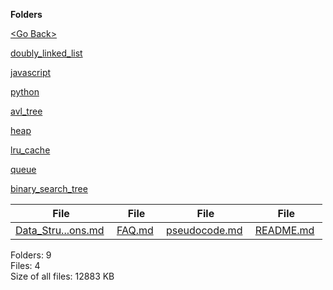 **Folders**

[&lt;Go Back&gt;](../right.html)

[doubly_linked_list](doubly_linked_list/right.html)

[javascript](javascript/right.html)

[python](python/right.html)

[avl_tree](avl_tree/right.html)

[heap](heap/right.html)

[lru_cache](lru_cache/right.html)

[queue](queue/right.html)

[binary_search_tree](binary_search_tree/right.html)

<table><thead><tr class="header"><th><strong>File</strong></th><th><strong>File</strong></th><th><strong>File</strong></th><th><strong>File</strong></th></tr></thead><tbody><tr class="odd"><td><a href="Data_Structures_Questions.md">Data_Stru...ons.md</a> </td><td><a href="FAQ.md">FAQ.md</a> </td><td><a href="pseudocode.md">pseudocode.md</a> </td><td><a href="README.md">README.md</a> </td></tr></tbody></table>

Folders: 9  
Files: 4  
Size of all files: 12883 KB
